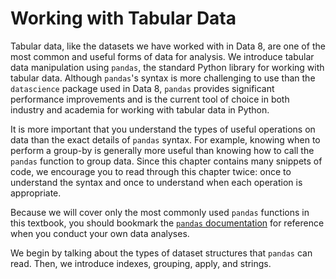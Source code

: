 
# Working with Tabular Data

Tabular data, like the datasets we have worked with in Data 8, are one of the
most common and useful forms of data for analysis. We introduce tabular data
manipulation using `pandas`, the standard Python library for working with
tabular data. Although `pandas`'s syntax is more challenging to use than the
`datascience` package used in Data 8, `pandas` provides significant performance
improvements and is the current tool of choice in both industry and academia
for working with tabular data in Python.

It is more important that you understand the types of useful operations on data
than the exact details of `pandas` syntax. For example, knowing when to perform a
group-by is generally more useful than knowing how to call the `pandas` function
to group data. Since this chapter contains many snippets of code, we
encourage you to read through this chapter twice: once to understand the syntax
and once to understand when each operation is appropriate.

Because we will cover only the most commonly used `pandas` functions in this
textbook, you should bookmark the [`pandas` documentation][docs] for reference
when you conduct your own data analyses.

We begin by talking about the types of dataset structures that `pandas` can read.
Then, we introduce indexes, grouping, apply, and strings.

[docs]: http://pandas.pydata.org/pandas-docs/stable/

